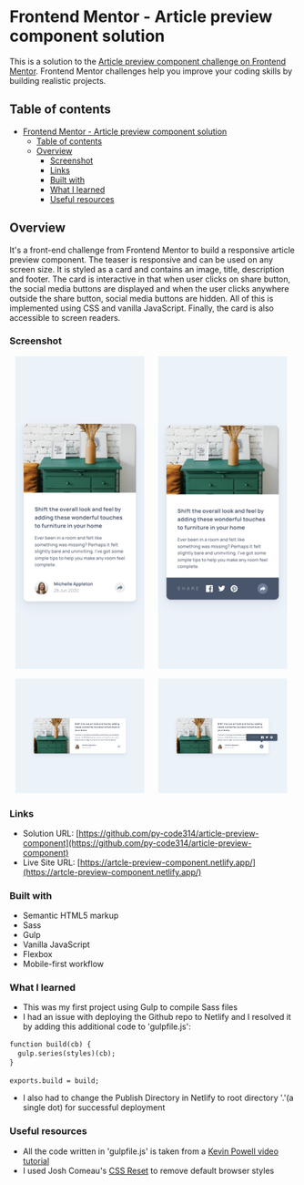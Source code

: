 # Frontend Mentor - Article preview component solution

This is a solution to the [Article preview component challenge on Frontend Mentor](https://www.frontendmentor.io/challenges/article-preview-component-dYBN_pYFT). Frontend Mentor challenges help you improve your coding skills by building realistic projects. 



## Table of contents

- [Frontend Mentor - Article preview component solution](#frontend-mentor---article-preview-component-solution)
  - [Table of contents](#table-of-contents)
  - [Overview](#overview)
    - [Screenshot](#screenshot)
    - [Links](#links)
    - [Built with](#built-with)
    - [What I learned](#what-i-learned)
    - [Useful resources](#useful-resources)



## Overview

It's a front-end challenge from Frontend Mentor to build a responsive article preview component. The teaser is responsive and can be used on any screen size. It is styled as a card and contains an image, title, description and footer. The card is interactive in that when user clicks on share button, the social media buttons are displayed and when the user clicks anywhere outside the share button, social media buttons are hidden. All of this is implemented using CSS and vanilla JavaScript. Finally, the card is also accessible to screen readers.



### Screenshot

<p>
    <img src="./images/screenshot-mobile-2.png" width="45%" hspace="10" >
    <img src="./images/screenshot-mobile-active-state-2.png" width="45%" hspace="10" >
    <p>
    <img src="./images/screenshot-desktop-1.png" width="45%" hspace="10" >
    <img src="./images/screenshot-desktop-active-state-1.png" width="45%" hspace="10" >
</p>



### Links

- Solution URL: [https://github.com/py-code314/article-preview-component](https://github.com/py-code314/article-preview-component)
- Live Site URL: [https://artcle-preview-component.netlify.app/](https://artcle-preview-component.netlify.app/)



### Built with

- Semantic HTML5 markup
- Sass
- Gulp
- Vanilla JavaScript
- Flexbox
- Mobile-first workflow



### What I learned

- This was my first project using Gulp to compile Sass files
- I had an issue with deploying the Github repo to Netlify and I resolved it by adding this additional code to 'gulpfile.js':
```
function build(cb) {
  gulp.series(styles)(cb);
}

exports.build = build;
```
- I also had to change the Publish Directory in Netlify to root directory '.'(a single dot) for successful deployment



### Useful resources

- All the code written in 'gulpfile.js' is taken from a [Kevin Powell video tutorial](https://www.youtube.com/watch?v=QgMQeLymAdU)
- I used Josh Comeau's [CSS Reset](https://www.joshwcomeau.com/css/custom-css-reset/) to remove default browser styles

